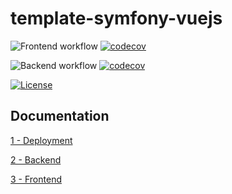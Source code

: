 # template-symfony-vuejs

![Frontend workflow](https://github.com/mp3000mp/template-symfony-vuejs/actions/workflows/frontend.yml/badge.svg)
[![codecov](https://codecov.io/gh/mp3000mp/template-symfony-vuejs/branch/master/graph/badge.svg?token=O10BZ8VXSB&flag=frontend)](https://codecov.io/gh/mp3000mp/template-symfony-vuejs)

![Backend workflow](https://github.com/mp3000mp/template-symfony-vuejs/actions/workflows/backend.yml/badge.svg)
[![codecov](https://codecov.io/gh/mp3000mp/template-symfony-vuejs/branch/master/graph/badge.svg?token=O10BZ8VXSB&flag=backend)](https://codecov.io/gh/mp3000mp/template-symfony-vuejs)

[![License](https://img.shields.io/badge/License-Apache%202.0-blue.svg)](https://opensource.org/licenses/Apache-2.0)

## Documentation

[1 - Deployment](doc/deployment.md)

[2 - Backend](doc/backend.md)

[3 - Frontend](doc/frontend.md)
